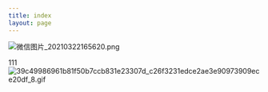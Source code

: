 ```yaml
---
title: index
layout: page
---
```


![微信图片_20210322165620.png]({{site.baseurl}}/微信图片_20210322165620.png)

111![39c49986961b81f50b7ccb831e23307d_c26f3231edce2ae3e90973909ece20df_8.gif](/uploads/39c49986961b81f50b7ccb831e23307d_c26f3231edce2ae3e90973909ece20df_8.gif)
